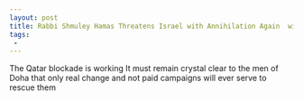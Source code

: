 ```yaml
---
layout: post
title: Rabbi Shmuley Hamas Threatens Israel with Annihilation Again  with Cash from Qatar
tags:
 -
---
```

The Qatar blockade is working It must remain crystal clear to the men of Doha that only real change and not paid campaigns will ever serve to rescue them
